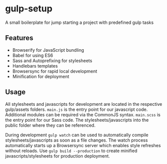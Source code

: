 # gulp-setup
A small boilerplate for jump starting a project with predefined gulp tasks

Features
---------
* Browserify for JavaScript bundling
* Babel for using ES6
* Sass and Autoprefixing for stylesheets
* Handlebars templates
* Browsersync for rapid local development
* Minification for deployment

Usage
-------
All stylesheets and javascripts for development are located in the respective gulp/assets folders. 
`main.js` is the entry point for our javascript code. Additional modules can be required via the CommonJS syntax. 
`main.scss` is the entry point for our Sass code. The stylesheets/javascripts into the public folder where they can be referenced.

During development `gulp watch` can be used to automatically compile stylesheets/javascripts as soon as a file changes.
The watch process automatically starts up a Browsersync server which enables style refreshes without reloads.
Use `gulp build --production` to create minified javascripts/stylesheets for production deployment.

